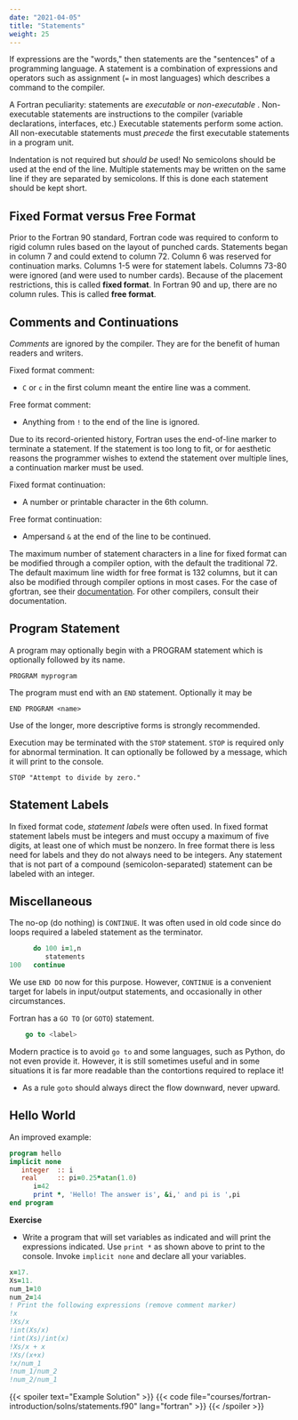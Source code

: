 ```yaml
---
date: "2021-04-05"
title: "Statements"
weight: 25
---
```


If expressions are the "words," then statements are the "sentences" of a programming language.  A statement is a combination of expressions and operators such as assignment (`=` in most languages) which describes a command to the compiler.

A Fortran peculiarity: statements are _executable_ or _non-executable_ .  Non-executable statements are instructions to the compiler (variable declarations, interfaces, etc.)  Executable statements perform some action. All non-executable statements must _precede_ the first executable statements in a program unit.

Indentation is not required but _should be_ used!
No semicolons should be used at the end of the line.
Multiple statements may be written on the same line if they are separated by semicolons.  If this is done each statement should be kept short.

## Fixed Format versus Free Format

Prior to the Fortran 90 standard, Fortran code was required to conform to rigid column rules based on the layout of punched cards.
Statements began in column 7 and could extend to column 72.  Column 6 was reserved for continuation marks.  Columns 1-5 were for statement labels.  Columns 73-80 were ignored (and were used to number cards).  Because of the placement restrictions, this is called **fixed format**.
In Fortran 90 and up, there are no column rules.  This is called **free format**.

## Comments and Continuations

_Comments_ are ignored by the compiler.  They are for the benefit of human readers and writers.

Fixed format comment:
  * `C` or `c` in the first column meant the entire line was a comment.

Free format comment:
  * Anything from `!` to the end of the line is ignored.

Due to its record-oriented history, Fortran uses the end-of-line marker to terminate a statement.  If the statement is too long to fit, or for aesthetic reasons the programmer wishes to extend the statement over multiple lines, a continuation marker must be used.

Fixed format continuation:
  * A number or printable character in the 6th column.

Free format continuation:
  * Ampersand `&` at the end of the line to be continued.

The maximum number of statement characters in a line for fixed format can be modified through a compiler option, with the default the traditional 72.  The default maximum line width for free format is 132 columns, but it can also be modified through compiler options in most cases.  For the case of gfortran, see their [documentation](https://gcc.gnu.org/onlinedocs/gcc-4.2.1/gfortran/Fortran-Dialect-Options.html).  For other compilers, consult their documentation.

## Program Statement

A program may optionally begin with a PROGRAM statement which is optionally followed by its name.
```
PROGRAM myprogram
```
The program must end with an `END` statement.  Optionally it may be
```
END PROGRAM <name>
```
Use of the longer, more descriptive forms is strongly recommended.

Execution may be terminated with the `STOP` statement. `STOP` is required only for abnormal termination.  It can optionally be followed by a message, which it will print to the console.
```
STOP "Attempt to divide by zero."
```

## Statement Labels

In fixed format code, _statement labels_ were often used.
In fixed format statement labels must be integers and must occupy a maximum of five digits, at least one of which must be nonzero.
In free format there is less need for labels and they do not always need to be integers.
Any statement that is not part of a compound (semicolon-separated) statement can be labeled with an integer.

## Miscellaneous

The no-op (do nothing) is `CONTINUE`.
It was often used in old code since do loops required a labeled statement as the terminator.
```fortran
      do 100 i=1,n
         statements
100   continue
```
We use `END DO` now for this purpose.  However, `CONTINUE` is a convenient 
target for labels in input/output statements, and occasionally in other circumstances.

Fortran has a `GO TO` (or `GOTO`) statement.
```fortran
    go to <label>
```
Modern practice is to avoid `go to` and some languages, such as Python, do not even provide it.  However, it is still sometimes useful and in some situations 
it is far more readable than the contortions required to replace it!
* As a rule `goto` should always direct the flow downward, never upward.

## Hello World
An improved example:
```fortran
program hello
implicit none
   integer  :: i
   real     :: pi=0.25*atan(1.0)
      i=42
      print *, 'Hello! The answer is', &i,' and pi is ',pi
end program
```

**Exercise**
* Write a program that will set variables as indicated and will print the expressions indicated.  Use `print *` as shown above to print to the console. Invoke 
`implicit none` and declare all your variables.
```fortran
x=17.
Xs=11.
num_1=10
num_2=14
! Print the following expressions (remove comment marker)
!x
!Xs/x
!int(Xs/x)
!int(Xs)/int(x)
!Xs/x + x
!Xs/(x+x)
!x/num_1
!num_1/num_2
!num_2/num_1
```

{{< spoiler text="Example Solution" >}}
{{< code file="courses/fortran-introduction/solns/statements.f90" lang="fortran" >}}
{{< /spoiler >}}

